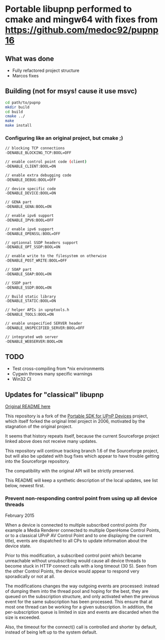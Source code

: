 # Portable libupnp performed to cmake and mingw64 with fixes from https://github.com/medoc92/pupnp16

## What was done
* Fully refactored project structure
* Marcos fixes

## Building (not for msys! cause it use msvc)
```bash
cd path/to/pupnp
mkdir build
cd build
cmake ../
make
make install
```

### Configuring like an original project, but cmake ;)
```bash
// blocking TCP connections
-DENABLE_BLOCKING_TCP:BOOL=OFF

// enable control point code (client)
-DENABLE_CLIENT:BOOL=ON

// enable extra debugging code
-DENABLE_DEBUG:BOOL=OFF

// device specific code
-DENABLE_DEVICE:BOOL=ON

// GENA part
-DENABLE_GENA:BOOL=ON

// enable ipv6 support
-DENABLE_IPV6:BOOL=OFF

// enable ipv6 support
-DENABLE_OPENSSL:BOOL=OFF

// optionnal SSDP headers support
-DENABLE_OPT_SSDP:BOOL=ON

// enable write to the filesystem on otherwise
-DENABLE_POST_WRITE:BOOL=OFF

// SOAP part
-DENABLE_SOAP:BOOL=ON

// SSDP part
-DENABLE_SSDP:BOOL=ON

// Build static library
-DENABLE_STATIC:BOOL=ON

// helper APIs in upnptools.h
-DENABLE_TOOLS:BOOL=ON

// enable unspecified SERVER header
-DENABLE_UNSPECIFIED_SERVER:BOOL=OFF

// integrated web server
-DENABLE_WEBSERVER:BOOL=ON
```

## TODO
* Test cross-compiling from *nix environments
* Cygwin throws many specific warnings
* Win32 CI


## Updates for "classical" libupnp

[Original README here](README)

This repository is a fork of the 
[Portable SDK for UPnP Devices](http://pupnp.sourceforge.net/) project, 
which itself forked the original Intel project in 2006, motivated
by the stagnation of the original project.

It seems that history repeats itself, because the current Sourceforge
project linked above does not receive many updates.

This repository will continue tracking branch 1.6 of the Sourceforge
project, but will also be updated with bug fixes which appear to have
trouble getting into the Sourceforge repository. 

The compatibility with the original API will be strictly preserved.

This README will keep a synthetic description of the local updates, see
list below, newest first.


### Prevent non-responding control point from using up all device threads

February 2015

When a device is connected to multiple subscribed control points (for
example a Media Renderer connected to multiple OpenHome Control Points, or
to a classical UPnP AV Control Point and to one displaying the current
title), events are dispatched to all CPs to update information about the
device state.

Prior to this modification, a subscribed control point which became
unreachable without unsubscribing would cause all device threads to become
stuck in HTTP connect calls with a long timeout (30 S). Seen from the other
Control Points, the device would appear to respond very sporadically or not
at all.

The modifications changes the way outgoing events are processed: instead of
dumping them into the thread pool and hoping for the best, they are queued
on the subscription structure, and only activated when the previous event
for the same subscription has been processed. This ensure that at most one
thread can be working for a given subscription. In addition, the
per-subscription queue is limited in size and events are discarded when the
size is exceeded.

Also, the timeout for the connect() call is controlled and shorter by
default, instead of being left up to the system default.



